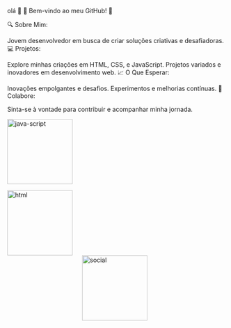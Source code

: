 
olá 👋
🚀 Bem-vindo ao meu GitHub! 🚀

🔍 Sobre Mim:

Jovem desenvolvedor em busca de criar soluções criativas e desafiadoras.
💻 Projetos:

Explore minhas criações em HTML, CSS, e JavaScript.
Projetos variados e inovadores em desenvolvimento web.
📈 O Que Esperar:

Inovações empolgantes e desafios.
Experimentos e melhorias contínuas.
🤝 Colabore:

Sinta-se à vontade para contribuir e acompanhar minha jornada.
<p align="left">
  <img src="https://github.com/user-attachments/assets/448271a7-3aaf-4c01-a277-535ad46387cd" alt="java-script" width="150" style="display: inline-block; margin-right: 20px;"/>
  <span></span>
</p>
<div style="display: flex; align-items: right!
;">
  <img src="https://github.com/user-attachments/assets/db47090d-c57d-4a16-9574-167178979868" alt="html" width="150" style="margin-right: 10px;"/>
  <span></span>
</div>

<div style="display: flex; align-items: center; justify-content: center;">
  <img src="https://github.com/user-attachments/assets/756b4530-19ac-4dbe-bb09-49989b5079f5" alt="social" width="150" style="margin-right: 10px;"/>
  <span></span>
</div>

